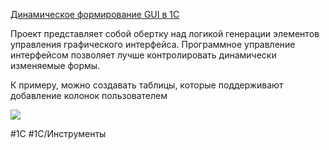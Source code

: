 
[Динамическое формирование GUI в 1С](https://github.com/KotovDima1C/DFI)

Проект представляет собой обертку над логикой генерации элементов управления графического интерфейса. Программное управление интерфейсом позволяет лучше контролировать динамически изменяемые формы.

К примеру, можно создавать таблицы, которые поддерживают добавление колонок пользователем

<img src="https://infostart.ru/upload/iblock/eb6/eb6b368d4916de911b5cbfc92874ad75.gif" />

#1С #1С/Инструменты